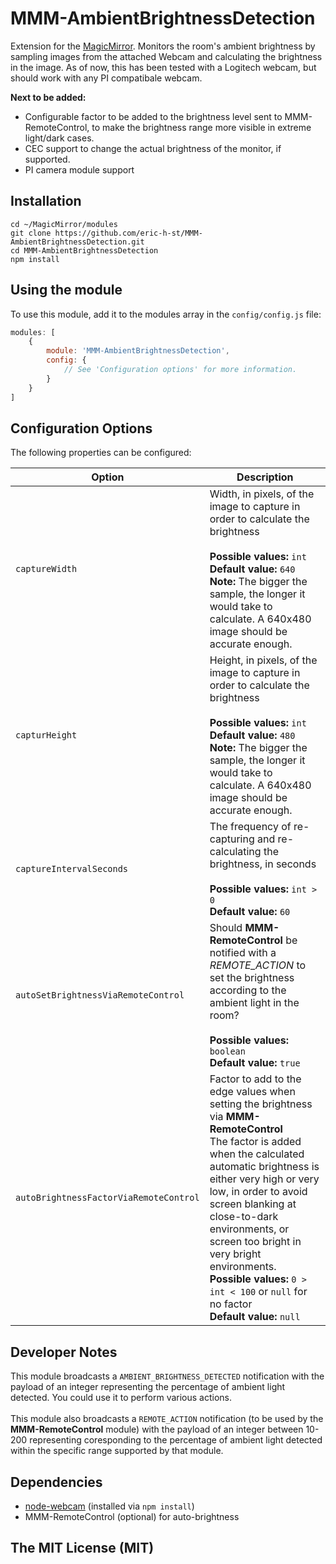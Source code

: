 # MMM-AmbientBrightnessDetection
Extension for the [MagicMirror](https://github.com/MichMich/MagicMirror). 
Monitors the room's ambient brightness by sampling images from the attached Webcam and calculating the brightness in the image. 
As of now, this has been tested with a Logitech webcam, but should work with any PI compatibale webcam.

**Next to be added:** 

* Configurable factor to be added to the brightness level sent to MMM-RemoteControl, to make the brightness range more visible in extreme light/dark cases. 
* CEC support to change the actual brightness of the monitor, if supported.
* PI camera module support


## Installation
````
cd ~/MagicMirror/modules
git clone https://github.com/eric-h-st/MMM-AmbientBrightnessDetection.git
cd MMM-AmbientBrightnessDetection
npm install
````

## Using the module

To use this module, add it to the modules array in the `config/config.js` file:
````javascript
modules: [
	{
		module: 'MMM-AmbientBrightnessDetection',
		config: {
			// See 'Configuration options' for more information.
		}
	}
]
````

## Configuration Options

The following properties can be configured:

<table width="100%">
	<!-- why, markdown... -->
	<thead>
		<tr>
			<th>Option</th>
			<th width="100%">Description</th>
		</tr>
	<thead>
	<tbody>
		<tr>
			<td><code>captureWidth</code></td>
			<td>Width, in pixels, of the image to capture in order to calculate the brightness<br>
				<br><b>Possible values:</b> <code>int</code>
				<br><b>Default value:</b> <code>640</code>
        <br><b>Note:</b> The bigger the sample, the longer it would take to calculate. A 640x480 image should be accurate enough. 
			</td>
		</tr>
		<tr>
			<td><code>capturHeight</code></td>
			<td>Height, in pixels, of the image to capture in order to calculate the brightness<br>
				<br><b>Possible values:</b> <code>int</code>
				<br><b>Default value:</b> <code>480</code>
        <br><b>Note:</b> The bigger the sample, the longer it would take to calculate. A 640x480 image should be accurate enough. 
			</td>
		</tr>
		<tr>
			<td><code>captureIntervalSeconds</code></td>
			<td>The frequency of re-capturing and re-calculating the brightness, in seconds<br>
				<br><b>Possible values:</b> <code>int > 0</code>
				<br><b>Default value:</b> <code>60</code>
			</td>
		</tr>
		<tr>
			<td><code>autoSetBrightnessViaRemoteControl</code></td>
			<td>Should <b>MMM-RemoteControl</b> be notified with a <i>REMOTE_ACTION</i> to set the brightness according to the ambient light in the room?<br>
				<br><b>Possible values:</b> <code>boolean</code>
				<br><b>Default value:</b> <code>true</code>
			</td>
		</tr>
		<tr>
			<td><code>autoBrightnessFactorViaRemoteControl</code></td>
			<td>Factor to add to the edge values when setting the brightness via <b>MMM-RemoteControl</b>
				<br>The factor is added when the calculated automatic brightness is either very high or very low, in order to avoid screen blanking at close-to-dark environments, or screen too bright in very bright environments. 
				<br><b>Possible values:</b> <code>0 > int < 100</code> or <code>null</code> for no factor
				<br><b>Default value:</b> <code>null</code>
			</td>
		</tr>
		
  </tbody>
</table>

## Developer Notes
This module broadcasts a `AMBIENT_BRIGHTNESS_DETECTED` notification with the payload of an integer representing the percentage of ambient light detected. You could use it to perform various actions. 
<br>
<br>
This module also broadcasts a `REMOTE_ACTION` notification (to be used by the <b>MMM-RemoteControl</b> module) with the payload of an integer between 10-200 representing coresponding to the percentage of ambient light detected within the specific range supported by that module. 


## Dependencies
- [node-webcam](https://www.npmjs.com/package/node-webcam) (installed via `npm install`)
- MMM-RemoteControl (optional) for auto-brightness 

## The MIT License (MIT)
